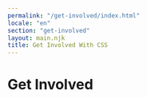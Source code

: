 ```yaml
---
permalink: "/get-involved/index.html"
locale: "en"
section: "get-involved"
layout: main.njk
title: Get Involved With CSS
---
```


# Get Involved
